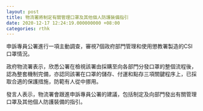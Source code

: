```yaml
---
layout: post
title: 物流署將制定有關管理口罩及其他個人防護裝備指引
date: 2020-12-17 12:24:19.000000000 +08:00
categories: rthk
---
```


申訴專員公署進行一項主動調查，審視7個政府部門管理和使用懲教署製造的CSI口罩情況。

政府物流署表示，欣悉公署在檢視該署由採購至向各部門分發口罩的整個流程後，認為整套機制完備，亦認同該署在口罩的儲存、付運和點存三項關鍵程序上，已採取合適的保護措施，防範有人從中挪用。
 
發言人表示，物流署會跟進申訴專員公署的建議，包括制定及向部門發出有關管理口罩及其他個人防護裝備的指引。
